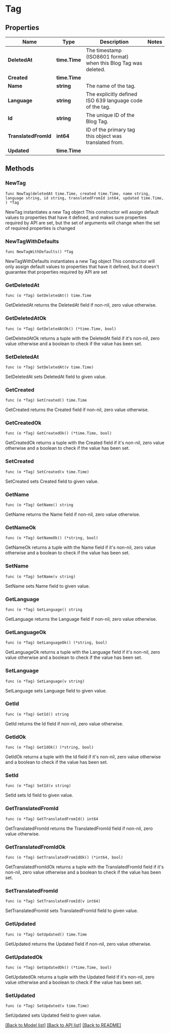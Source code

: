 # Tag

## Properties

Name | Type | Description | Notes
------------ | ------------- | ------------- | -------------
**DeletedAt** | **time.Time** | The timestamp (ISO8601 format) when this Blog Tag was deleted. | 
**Created** | **time.Time** |  | 
**Name** | **string** | The name of the tag. | 
**Language** | **string** | The explicitly defined ISO 639 language code of the tag. | 
**Id** | **string** | The unique ID of the Blog Tag. | 
**TranslatedFromId** | **int64** | ID of the primary tag this object was translated from. | 
**Updated** | **time.Time** |  | 

## Methods

### NewTag

`func NewTag(deletedAt time.Time, created time.Time, name string, language string, id string, translatedFromId int64, updated time.Time, ) *Tag`

NewTag instantiates a new Tag object
This constructor will assign default values to properties that have it defined,
and makes sure properties required by API are set, but the set of arguments
will change when the set of required properties is changed

### NewTagWithDefaults

`func NewTagWithDefaults() *Tag`

NewTagWithDefaults instantiates a new Tag object
This constructor will only assign default values to properties that have it defined,
but it doesn't guarantee that properties required by API are set

### GetDeletedAt

`func (o *Tag) GetDeletedAt() time.Time`

GetDeletedAt returns the DeletedAt field if non-nil, zero value otherwise.

### GetDeletedAtOk

`func (o *Tag) GetDeletedAtOk() (*time.Time, bool)`

GetDeletedAtOk returns a tuple with the DeletedAt field if it's non-nil, zero value otherwise
and a boolean to check if the value has been set.

### SetDeletedAt

`func (o *Tag) SetDeletedAt(v time.Time)`

SetDeletedAt sets DeletedAt field to given value.


### GetCreated

`func (o *Tag) GetCreated() time.Time`

GetCreated returns the Created field if non-nil, zero value otherwise.

### GetCreatedOk

`func (o *Tag) GetCreatedOk() (*time.Time, bool)`

GetCreatedOk returns a tuple with the Created field if it's non-nil, zero value otherwise
and a boolean to check if the value has been set.

### SetCreated

`func (o *Tag) SetCreated(v time.Time)`

SetCreated sets Created field to given value.


### GetName

`func (o *Tag) GetName() string`

GetName returns the Name field if non-nil, zero value otherwise.

### GetNameOk

`func (o *Tag) GetNameOk() (*string, bool)`

GetNameOk returns a tuple with the Name field if it's non-nil, zero value otherwise
and a boolean to check if the value has been set.

### SetName

`func (o *Tag) SetName(v string)`

SetName sets Name field to given value.


### GetLanguage

`func (o *Tag) GetLanguage() string`

GetLanguage returns the Language field if non-nil, zero value otherwise.

### GetLanguageOk

`func (o *Tag) GetLanguageOk() (*string, bool)`

GetLanguageOk returns a tuple with the Language field if it's non-nil, zero value otherwise
and a boolean to check if the value has been set.

### SetLanguage

`func (o *Tag) SetLanguage(v string)`

SetLanguage sets Language field to given value.


### GetId

`func (o *Tag) GetId() string`

GetId returns the Id field if non-nil, zero value otherwise.

### GetIdOk

`func (o *Tag) GetIdOk() (*string, bool)`

GetIdOk returns a tuple with the Id field if it's non-nil, zero value otherwise
and a boolean to check if the value has been set.

### SetId

`func (o *Tag) SetId(v string)`

SetId sets Id field to given value.


### GetTranslatedFromId

`func (o *Tag) GetTranslatedFromId() int64`

GetTranslatedFromId returns the TranslatedFromId field if non-nil, zero value otherwise.

### GetTranslatedFromIdOk

`func (o *Tag) GetTranslatedFromIdOk() (*int64, bool)`

GetTranslatedFromIdOk returns a tuple with the TranslatedFromId field if it's non-nil, zero value otherwise
and a boolean to check if the value has been set.

### SetTranslatedFromId

`func (o *Tag) SetTranslatedFromId(v int64)`

SetTranslatedFromId sets TranslatedFromId field to given value.


### GetUpdated

`func (o *Tag) GetUpdated() time.Time`

GetUpdated returns the Updated field if non-nil, zero value otherwise.

### GetUpdatedOk

`func (o *Tag) GetUpdatedOk() (*time.Time, bool)`

GetUpdatedOk returns a tuple with the Updated field if it's non-nil, zero value otherwise
and a boolean to check if the value has been set.

### SetUpdated

`func (o *Tag) SetUpdated(v time.Time)`

SetUpdated sets Updated field to given value.



[[Back to Model list]](../README.md#documentation-for-models) [[Back to API list]](../README.md#documentation-for-api-endpoints) [[Back to README]](../README.md)


